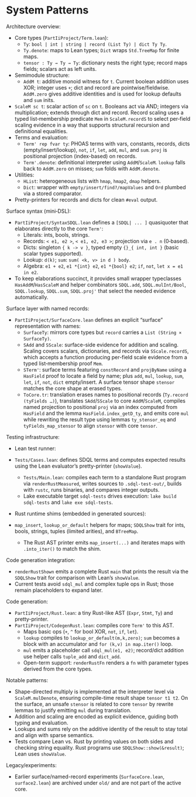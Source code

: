 # System Patterns

Architecture overview:

- Core types (`PartIiProject/Term.lean`):
  - `Ty`: `bool | int | string | record (List Ty) | dict Ty Ty`.
  - `Ty.denote`: maps to Lean types; `Dict` wraps `Std.TreeMap` for finite maps.
  - `tensor : Ty → Ty → Ty`: dictionary nests the right type; record maps fields; scalars act as left units.
- Semimodule structure:
  - `AddM t`: additive monoid witness for `t`. Current boolean addition uses XOR; integer uses `+`; dict and record are pointwise/fieldwise. `AddM.zero` gives additive identities and is used for lookup defaults and `sum` inits.
- `ScaleM sc t`: scalar action of `sc` on `t`. Booleans act via AND; integers via multiplication; extends through dict and record. Record scaling uses a typed list‑membership predicate `Mem` in `ScaleM.recordS` to select per‑field scaling evidence in a way that supports structural recursion and definitional equalities.
- Terms and evaluation:
  - `Term' rep fvar ty`: PHOAS terms with vars, constants, records, dicts (empty/insert/lookup), `not`, `if`, `let`, `add`, `mul`, and `sum`. `proj` is positional projection (index-based) on records.
  - `Term'.denote`: definitional interpreter using `AddM`/`ScaleM`. `lookup` falls back to `AddM.zero` on misses; `sum` folds with `AddM.denote`.
- Utilities:
  - `HList`: heterogeneous lists with `hmap`, `hmap2`, `dmap` helpers.
  - `Dict`: wrapper with `empty/insert/find?/mapValues` and `Ord` plumbed via a stored comparator.
- Pretty-printers for records and dicts for clean `#eval` output.

Surface syntax (mini‑DSL):

- `PartIiProject/SyntaxSDQL.lean` defines a `[SDQL| ... ]` quasiquoter that elaborates directly to the core `Term'`:
  - Literals: ints, bools, strings.
  - Records: `< e1, e2 >`, `< e1, e2, e3 >`; projection via `e . n` (0‑based).
  - Dicts: singleton `{ k -> v }`, typed empty `{}_{ int, int }` (basic scalar types supported).
  - Lookup: `d(k)`; `sum`: `sum( <k, v> in d ) body`.
  - Algebra: `e1 + e2`, `e1 *{int} e2`, `e1 *{bool} e2`; `if`, `not`, `let x = e1 in e2`.
- To keep elaborations succinct, it provides small wrapper typeclasses `HasAddM`/`HasScaleM` and helper combinators `SDQL.add`, `SDQL.mulInt/Bool`, `SDQL.lookup`, `SDQL.sum`, `SDQL.proj'` that select the needed evidence automatically.

Surface layer with named records:

- `PartIiProject/SurfaceCore.lean` defines an explicit “surface” representation with names:
  - `SurfaceTy`: mirrors core types but `record` carries a `List (String × SurfaceTy)`.
  - `SAdd` and `SScale`: surface-side evidence for addition and scaling. Scaling covers scalars, dictionaries, and records via `SScale.recordS`, which accepts a function producing per-field scale evidence from a typed list‑membership proof `Mem`.
  - `STerm'`: surface terms featuring `constRecord` and `projByName` using a `HasField` proof to locate a field by name; plus `add`, `mul`, `lookup`, `sum`, `let`, `if`, `not`, `dict` empty/insert. A surface tensor shape `stensor` matches the core shape at erased types.
  - `ToCore.tr`: translation erases names to positional records (`Ty.record (tyFields …)`), translates `SAdd`/`SScale` to core `AddM`/`ScaleM`, compiles named projection to positional `proj` via an index computed from `HasField` and the lemma `HasField.index_getD_ty`, and emits core `mul` while rewriting the result type using lemmas `ty_stensor_eq` and `tyFields_map_stensor` to align `stensor` with core `tensor`.

Testing infrastructure:

- Lean test runner:
- `Tests/Cases.lean`: defines SDQL terms and computes expected results using the Lean evaluator’s pretty-printer (`showValue`).
  - `Tests/Main.lean`: compiles each term to a standalone Rust program via `renderRustMeasured`, writes sources to `.sdql-test-out/`, builds with `rustc`, runs binaries, and compares integer outputs.
  - Lake executable target `sdql-tests` drives execution: `lake build sdql-tests` and `lake exe sdql-tests`.

- Rust runtime shims (embedded in generated sources):
- `map_insert`, `lookup_or_default` helpers for maps; `SDQLShow` trait for ints, bools, strings, tuples (limited arities), and `BTreeMap`.
  - The Rust AST printer emits `map_insert(...)` and iterates maps with `.into_iter()` to match the shim.

Code generation integration:

- `renderRustShown` emits a complete Rust `main` that prints the result via the `SDQLShow` trait for comparison with Lean’s `showValue`.
- Current tests avoid `sdql_mul` and complex tuple ops in Rust; those remain placeholders to expand later.

Code generation:

- `PartIiProject/Rust.lean`: a tiny Rust-like AST (`Expr`, `Stmt`, `Ty`) and pretty-printer.
- `PartIiProject/CodegenRust.lean`: compiles core `Term'` to this AST.
  - Maps basic ops (`+`, `^` for bool XOR, `not`, `if`, `let`).
  - `lookup` compiles to `lookup_or_default(m,k,zero)`; `sum` becomes a block with an accumulator and `for (k,v) in map.iter()` loop.
  - `mul` emits a placeholder call `sdql_mul(e1, e2)`; record/dict addition use helper calls `tuple_add` and `dict_add`.
  - Open-term support: `renderRustFn` renders a `fn` with parameter types derived from the core types.

Notable patterns:

- Shape-directed multiply is implemented at the interpreter level via `ScaleM.mulDenote`, ensuring compile-time result shape `tensor t1 t2`. On the surface, an unsafe `stensor` is related to core `tensor` by rewrite lemmas to justify emitting `mul` during translation.
- Addition and scaling are encoded as explicit evidence, guiding both typing and evaluation.
- Lookups and sums rely on the additive identity of the result to stay total and align with sparse semantics.
- Tests compare Lean vs. Rust by printing values on both sides and checking string equality. Rust programs use `SDQLShow::show(&result)`; Lean uses `showValue`.

Legacy/experiments:

- Earlier surface/named-record experiments (`SurfaceCore.lean`, `surface2.lean`) are archived under `old/` and are not part of the active core.
